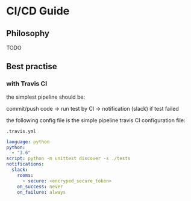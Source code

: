 # CI/CD Guide

## Philosophy

TODO

## Best practise

### with Travis CI

the simplest pipeline should be:

commit/push code ->  run test by CI -> notification (slack) if test failed

the following config file is the simple pipeline travis CI configuration file:

`.travis.yml` 

```yaml
language: python
python:
  - "3.6"
script: python -m unittest discover -s ./tests
notifications:
  slack:
    rooms:
      - secure: <encryped_secure_token>
    on_success: never
    on_failure: always
```